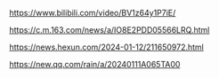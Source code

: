 https://www.bilibili.com/video/BV1z64y1P7iE/

https://c.m.163.com/news/a/IO8E2PDD05566LRQ.html

https://news.hexun.com/2024-01-12/211650972.html

https://new.qq.com/rain/a/20240111A065TA00